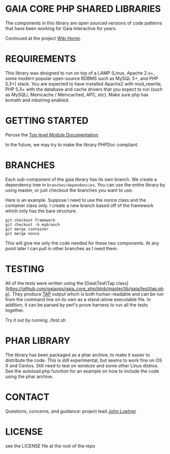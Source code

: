 GAIA CORE PHP SHARED LIBRARIES
==============================
The components in this library are open sourced versions of code patterns that have been working for Gaia Interactive for years.

Continued at the project [Wiki Home](https://github.com/gaiaops/gaia_core_php/wiki/).


REQUIREMENTS
==============================
This library was designed to run on top of a LAMP (Linux, Apache 2.x+, some modern popular open-source RDBMS such as MySQL 5+, and PHP 5.3+) stack.
You are expected to have installed Apache2 with mod_rewrite, PHP 5.3+ with the database and cache drivers that you expect to run (such as MySQLi, Memcache / Memcached, APC, etc).
Make sure php has bcmath and mbstring enabled.

GETTING STARTED
==============================
Peruse the [Top level Module Documentation](https://github.com/gaiaops/gaia_core_php/wiki/_pages).

In the future, we may try to make the library PHPDoc compliant.


BRANCHES
==============================
Each sub-component of the gaia library has its own branch. We create a dependency tree in `branches/dependencies`. You can use the entire library by using master, or just checkout the branches you want to use.

Here is an example. Suppose I need to use the nonce class and the container class only. I create a new branch based off of the framework which only has the bare structure:

    git checkout framework
    git checkout -b mybranch
    git merge container
    git merge nonce
    
This will give me only the code needed for these two components. At any point later I can pull in other branches as I need them.


TESTING
==============================
All of the tests were written using the [Gaia\Test\Tap class]
(https://github.com/gaiaops/gaia_core_php/blob/master/lib/gaia/test/tap.php). They produce 
[TAP](http://en.wikipedia.org/wiki/Test_Anything_Protocol) output 
which is both human-readable and can be run from the command line on its own as a stand-alone executable 
file. In addition, it can be parsed by perl's prove harness to run all the tests together.

Try it out by running ./test.sh 

PHAR LIBRARY
==============================
The library has been packaged as a phar archive, to make it easier to distribute the code. This is still
experimental, but seems to work fine on OS X and Centos. Still need to test on windoze and some other
Linux distros. See the autoload.php function for an example on how to include the code using the phar
archive.


CONTACT
==============================
Questions, concerns, and guidance: project lead [John Loehrer](mailto:jloehrer@gaiaonline.com)

LICENSE
==============================
see the LICENSE file at the root of the repo
